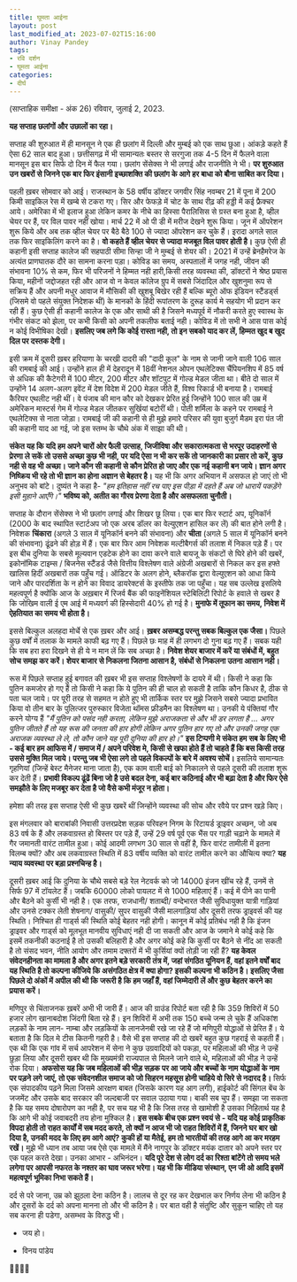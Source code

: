 ```yaml
---
title: घूमता आईना
layout: post
last_modified_at: 2023-07-02T15:16:00
author: Vinay Pandey
tags:
- रवि दर्शन
- घूमता आईना
categories:
- दीर्घ
---
```

(साप्ताहिक समीक्षा - अंक 26)
रविवार, जुलाई 2, 2023.

**यह सप्ताह छलांगों और उछालों का रहा।** 

सप्ताह की शुरुआत में ही मानसून ने एक ही छलांग में दिल्ली और मुम्बई को एक साथ छुआ। आंकड़े कहते हैं ऐसा 62 साल बाद हुआ। छत्तीसगढ़ में भी सामान्यतः बस्तर से सरगुजा तक 4-5 दिन में फैलने वाला मानसून इस बार सिर्फ दो दिन में फैल गया। छलांग सेंसेक्स ने भी लगाई और राजनीति ने भी। **पर शुरुआत उन खबरों से जिनने एक बार फिर इंसानी इच्छाशक्ति की छलांग के आगे हर बाधा को बौना साबित कर दिया।** 

पहली ख़बर सोमवार को आई। राजस्थान के 58 वर्षीय डॉक्टर जगवीर सिंह नवम्बर 21 में पूना में 200 किमी साइकिल रेस में खम्बे से टकरा गए। सिर और फेफड़े में चोट के साथ रीढ़ की हड्डी में कई फ्रैक्चर आये। अमेरिका में भी इलाज हुआ लेकिन कमर के नीचे का हिस्सा पैरालिसिस से ग्रस्त बना हुआ है, व्हील चेयर पर हैं, पर विल पावर नहीं खोया। मार्च 22 में ओ पी डी में मरीज देखने शुरू किया। जून में ऑपरेशन शुरू किये और अब तक व्हील चेयर पर बैठे बैठे 100 से ज्यादा ऑपरेशन कर चुके हैं। इरादा अगले साल तक फिर साइकिलिंग करने का है। **वो कहते हैं व्हील चेयर से ज्यादा मजबूत विल पावर होती है।** कुछ ऐसी ही कहानी इसी सप्ताह कालेज की सहपाठी सीमा सिन्हा जी ने मुम्बई से शेयर की। 2021 में उन्हें ब्रेनहैमरेज के अत्यंत प्राणघातक दौरे का सामना करना पड़ा। कोविड का समय, अस्पतालों में जगह नही, जीवन की संभावना 10% से कम, फिर भी परिजनों ने हिम्मत नही हारी,किसी तरह व्यवस्था की, डॉक्टरों ने श्रेष्ठ प्रयास किया, महीनों जद्दोजहत रही और आज वो न केवल कॉलेज ग्रुप में सबसे जिंदादिल और खुशनुमा रूप से सक्रिय हैं और अपनी मधुर आवाज में मौसिकी की खुशबू बिखेर रही हैं बल्कि ब्यूरो ऑफ इंडियन स्टैंडर्ड्स (जिसमे वो पहले संयुक्त निदेशक थीं) के मानकों के हिंदी रूपांतरण के दुरूह कार्य मे सहयोग भी प्रदान कर रही हैं। कुछ ऐसी ही कहानी कालेज के एक और साथी की है जिसने मध्यपूर्व में नौकरी करते हुए स्वास्थ के गंभीर संकट को झेला, पर कभी किसी को अपनी तकलीफ बताई नही। कोविड में तो सभी ने आस पास कोई न कोई विभीषिका देखी। **इसलिए जब लगे कि कोई रास्ता नही, तो इन सबको याद कर लें, हिम्मत खुद ब खुद दिल पर दस्तक देगी।**

इसी क्रम में दूसरी ख़बर हरियाणा के चरखी दादरी की "दादी कूल" के नाम से जानी जाने वाली 106 साल की रामबाई की आई। उन्होंने हाल ही में देहरादून में 18वीं नेशनल ओपन एथलेटिक्स चैंपियनशिप में 85 वर्ष से अधिक की कैटेगरी में 100 मीटर, 200 मीटर और शॉटपुट में गोल्ड मेडल जीता था। बीते दो साल में उन्होंने 14 अलग-अलग इवेंट में देश विदेश में 200 मेडल जीते हैं, विश्व रिकार्ड भी बनाया है। रामबाई कैरियर एथलीट नही थीं। वे पंजाब की मान कौर को देखकर प्रेरित हुई जिन्होंने 100 साल की उम्र में अमेरिकन मास्टर्स गेम में गोल्ड मेडल जीतकर सुर्खियां बटोरीं थी। पोती शर्मिला के कहने पर रामबाई ने एथलेटिक्स से नाता जोड़ा। रामबाई जी की कहानी से ही मुझे हमारे परिसर की युवा बुजुर्ग मैडम इरा पंत जी की कहानी याद आ गई, जो इस स्तम्भ के चौथे अंक में साझा की थी। 

**संकेत यह कि यदि हम अपने चारों ओर फैली उत्साह, जिजीविषा और सकारात्मकता से भरपूर उदाहरणों से प्रेरणा ले सकें तो उससे अच्छा कुछ भी नही, पर यदि ऐसा न भी कर सकें तो जानकारी का प्रसार तो करें, कुछ नही से वह भी अच्छा। जाने कौन सी कहानी से कौन प्रेरित हो जाए और एक नई कहानी बन जाये। ज्ञान अगर निष्क्रिय भी रहे तो भी ज्ञान का होना अज्ञान से बेहतर है।** यह भी कि अगर अभियान में असफल हो जाएं तो भी अनुभव को बांटे।  दुष्यंत ने कहा है-
*"हम इतिहास नहीं रच पाए इस पीड़ा में दहते हैं*
*अब जो धारायें पकड़ेंगे इसी मुहाने आएँगे।"*
**भविष्य को, अतीत का गौरव प्रेरणा देता है और असफलता चुनौती।**

सप्ताह के दौरान सेंसेक्स ने भी छलांग लगाई और शिखर छू लिया। एक बार फिर स्टार्ट अप, यूनिकॉर्न (2000 के बाद स्थापित स्टार्टअप जो एक अरब डॉलर का वेल्युएशन हासिल कर लें) की बात होने लगी है।  निवेशक  **चिंकारा** (अगले 3 साल में यूनिकॉर्न बनने की संभावना) और **चीता** (अगले 5 साल में यूनिकॉर्न बनने की संभावना) ढूंढने की होड़ में हैं। एक बार फिर आम निवेशक मल्टीबैगर्स की तलाश में निकल पड़े हैं। पर इस बीच दुनिया के सबसे मूल्यवान एडटेक होने का दावा करने वाले बायजू के संकटों से घिरे होने की खबरें, इकोनॉमिक टाइम्स / बिजनेस स्टैंडर्ड जैसे वित्तीय विश्लेषण वाले अंग्रेजी अखबारों से निकल कर इस हफ्ते खालिस हिदीं अखबारों तक पहुँच गई। ऑडिटर के अलग होने, ब्लैकरॉक द्वारा वेल्युएशन को आधा किये जाने और  पारदर्शिता के न होने का विवाद डायरेक्टर्स के इस्तीफे तक जा पहुँचा। यह सब उल्लेख इसलिये महत्वपूर्ण है क्योंकि आज के अख़बार में रिजर्व बैंक की फाइनेंशियल स्टेबिलिटी रिपोर्ट के हवाले से खबर है कि जोखिम वाली ई एम आई में मध्यवर्ग की हिस्सेदारी 40% हो गई है। **मुनाफे में तूफान का समय, निवेश में ऐहतियात का समय भी होता है।**

इससे बिल्कुल अलहदा मोर्चे से एक ख़बर और आई। **ख़बर असम्बद्ध परन्तु सबक बिल्कुल एक जैसा।** पिछले कुछ वर्षों में तलाक के मामले काफी बढ़ गए हैं। पिछले छः माह में ही लगभग दो गुना बढ़ गए हैं। सबक यही कि सब हरा हरा दिखने से ही ये न मान लें कि सब अच्छा है। **निवेश शेयर बाजार में करें या संबंधों में, बहुत सोच समझ कर करें। शेयर बाजार से निकलना जितना आसान है, संबंधों से निकलना उतना आसान नही।**

रूस में पिछले सप्ताह हुई बगावत की ख़बर भी इस सप्ताह विश्लेषणों के दायरे में थी। किसी ने कहा कि पुतिन कमजोर हो गए हैं तो किसी ने कहा कि ये पुतिन की ही चाल हो सकती है ताकि कौन किधर है, ठीक से पता चल जाये। पर पूरी तरह से सहमत न होते हुए भी तार्किक स्तर पर मुझे जिसने सबसे ज्यादा प्रभावित किया वो तीन बार के पुलित्जर पुरुस्कार विजेता थॉमस फ्रीडमैन का विश्लेषण था। उनकी ये पंक्तियां गौर करने योग्य हैं  *"मैं पुतिन को पसंद नही करता, लेकिन मुझे अराजकता से और भी डर लगता है ... अगर पुतिन जीतते हैं तो यह रूस की जनता की हार होगी लेकिन अगर पुतिन हार गए तो और उनकी जगह एक अराजक व्यवस्था ले ले, तो कौन जाने यह पूरी दुनिया की हार हो।"* 
**इस टिप्पणी मे संकेत हम सब के लिए भी - कई बार हम आफिस में / समाज में / अपने परिवेश मे, किसी से खफा होते हैं तो चाहते हैं कि बस किसी तरह उससे मुक्ति मिल जाये। परन्तु जब भी ऐसा लगे तो पहले विकल्पों के बारे में अवश्य सोचें।** इसलिये सामान्यतः गृहणियां (जिन्हें बेस्ट मैनेजर माना जाता है), एक काम वाली बाई को निकालने से पहले दूसरी की तलाश शुरू कर देती हैं। **प्रभावी विकल्प ढूंढें बिना जो है उसे बदल देना, कई बार कठिनाई और भी बढ़ा देता है और फिर ऐसे समझौते के लिए मजबूर कर देता है जो वैसे कभी मंजूर न होता।**
 
हमेशा की तरह इस सप्ताह ऐसी भी कुछ खबरें थीं जिन्होंने व्यवस्था की सोच और रवैये पर प्रश्न खड़े किए। 

इस मंगलवार को बाराबांकी निवासी उत्तरप्रदेश सड़क परिवहन निगम के रिटायर्ड ड्राइवर अच्छन, जो अब 83 वर्ष के हैं और लकवाग्रस्त हो बिस्तर पर पड़े हैं, उन्हें 29 वर्ष पूर्व एक भैंस पर गाड़ी चढ़ाने के मामले में गैर जमानती वारंट तामील हुआ। कोई आदमी लगभग 30 साल से वहीं है, फिर वारंट तामीली में इतना विलम्ब क्यों? और अब लकवाग्रस्त स्थिति में 83 वर्षीय व्यक्ति को वारंट तामील करने का औचित्य क्या? **यह न्याय व्यवस्था पर बड़ा प्रश्नचिन्ह है।**

दूसरी ख़बर आई कि दुनिया के चौथे सबसे बड़े रेल नेटवर्क को जो 14000 इंजन खींच रहे हैं, उनमें से सिर्फ 97 में टॉयलेट हैं। जबकि 60000 लोको पायलट में से 1000 महिलाएं हैं। कई में पीने का पानी और बैठने को कुर्सी भी नही है। एक तरफ, राजधानी/ शताब्दी/ वन्देभारत जैसी सुविधायुक्त यात्री गाड़ियां और उनसे टक्कर लेती शेषनाग/ वासुकी/ सुपर वासुकी जैसी मालगाड़ियां और दूसरी तरफ ड्राइवर्स की यह स्थिति। निश्चित ही गार्ड्स की स्थिति कोई बेहतर नही होगी। कानून में कोई प्रतिबंध नही है कि इंजन ड्राइवर और गार्ड्स को मूलभूत मानवीय सुविधाएं नही दी जा सकती और आज के जमाने मे कोई कहे कि इसमें तकनीकी कठनाई है तो उसकी बलिहारी है और अगर कोई कहे कि कुर्सी पर बैठने से नींद आ सकती है तो संसद भवन, नीति आयोग और तमाम दफ्तरों में भी कुर्सियां क्यों तोड़ी जा रही हैं? **यह केवल संवेदनहीनता का मामला है और अगर इतने बड़े सरकारी तंत्र में, जहां संगठित यूनियन हैं, वहां इतने वर्षों बाद यह स्थिति है तो कल्पना कीजिये कि असंगठित क्षेत्र में क्या होगा? इसकी कल्पना भी कठिन है। इसलिए जैसा पिछले दो अंकों में अपील की थी कि जरूरी है कि हम जहाँ हैं, वहां जिम्मेदारी लें और कुछ बेहतर करने का प्रयास करें।** 

मणिपुर से चिंताजनक ख़बरें अभी भी जारी हैं। आज की ग्राउंड रिपोर्ट बता रही है कि 359 शिविरों में 50 हजार लोग खानाबदोश जिंदगी बिता रहे हैं। इन शिविरों में अभी तक 150 बच्चे जन्म ले चुके हैं अधिकांश लड़कों के  नाम लान- नाम्बा और लड़कियों के लानजेनबी रखे जा रहे हैं जो मणिपुरी योद्धाओं से प्रेरित हैं। ये बताता है कि दिल मे टीस कितनी गहरी है। वैसे भी इस सप्ताह की दो खबरें बहुत कुछ गहराई से कहती हैं। एक थी कि एक गांव में सर्च आपरेशन में सेना ने कुछ उग्रवादियों को पकड़ा, पर महिलाओं की भीड़ ने उन्हें छुड़ा लिया और दूसरी खबर थी कि मुख्यमंत्री राज्यपाल से मिलने जाने वाले थे, महिलाओं की भीड़ ने उन्हें रोक दिया। **अफसोस यह कि जब महिलाओं की भीड़ सड़क पर आ जाये और बच्चों के नाम योद्धाओं के नाम पर पड़ने लगे जाएं, तो एक संवेदनशील समाज को जो सिहरन महसूस होनी चाहिये वो सिरे से नदारद है।** सिर्फ एक संपादकीय पढ़ने मिला जिसमे आरक्षण बाबत (जिसके कारण यह आग लगी), हाईकोर्ट की सिंगल बेंच के जजमेंट और उसके बाद सरकार की जल्दबाजी पर सवाल उठाया गया। बाकी सब चुप हैं। समझा जा सकता है कि यह समय दोषारोपण का नही है, पर सच यह भी है कि जिस तरह से खामोशी है उसका निहितार्थ यह है कि आगे भी कोई जवाबदरी तय होना मुश्किल है। **इस सबके बीच एक प्रश्न स्वयं से - यदि यह कोई प्राकृतिक विपदा होती तो राहत कार्यों में सब मदद करते, तो क्यों न आज भी जो राहत शिविरों में हैं, जिनने घर बार खो दिया है, उनकी मदद के लिए हम आगे आएं? कुकी हों या मैतेई, हम तो भारतीयों की तरह आगे आ कर मरहम रखें।** मुझे भी ध्यान तब आया जब ऐसे एक मामले में मैंने नागपुर के डॉक्टर मयंक दातार को अपने स्तर पर एक पहल करते देखा। उनका आभार - अभिनंदन। **यदि पूरे देश से लोग दर्द का रिश्ता बांटेंगे तो समय भले लगेगा पर आपसी नफरत के नश्तर का घाव जरूर भरेगा। यह भी कि मीडिया संस्थान, एन जी ओ आदि इसमें महत्वपूर्ण भूमिका निभा सकते हैं।**

दर्द से परे जाना, उम्र को झुठला देना कठिन है। लालच से दूर रह कर देखभाल कर निर्णय लेना भी कठिन है और दूसरों के दर्द को अपना मानना तो और भी कठिन है। पर बात वही है संतुष्टि और सुकून चाहिए तो यह सब करना ही पडेगा, असम्भव के विरुद्ध भी।

- जय हो।

- विनय पांडेय

🙏🌷🌷🙏



